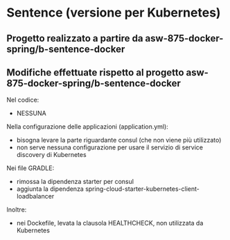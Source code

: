 # Sentence (versione per Kubernetes)

## Progetto realizzato a partire da asw-875-docker-spring/b-sentence-docker

## Modifiche effettuate rispetto al progetto asw-875-docker-spring/b-sentence-docker

Nel codice: 
* NESSUNA 

Nella configurazione delle applicazioni (application.yml): 
* bisogna levare la parte riguardante consul (che non viene più utilizzato) 
* non serve nessuna configurazione per usare il servizio di service discovery di Kubernetes 

Nei file GRADLE: 
* rimossa la dipendenza starter per consul 
* aggiunta la dipendenza spring-cloud-starter-kubernetes-client-loadbalancer
  
Inoltre: 
* nei Dockefile, levata la clausola HEALTHCHECK, non utilizzata da Kubernetes 

